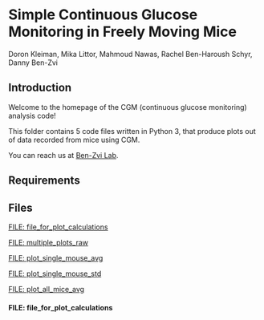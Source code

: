 # Simple Continuous Glucose Monitoring in Freely Moving Mice 

Doron Kleiman, Mika Littor, Mahmoud Nawas, Rachel Ben-Haroush Schyr, Danny Ben-Zvi 

## Introduction
Welcome to the homepage of the CGM (continuous glucose monitoring) analysis code!

This folder contains 5 code files written in Python 3, 
that produce plots out of data recorded from mice using CGM.

You can reach us at [Ben-Zvi Lab](https://www.benzvilab.com/).

## Requirements 

## Files
[FILE: file_for_plot_calculations](#file_for_plot_calculations)

[FILE: multiple_plots_raw](#multiple_plots_raw)

[FILE: plot_single_mouse_avg](#plot_single_mouse_avg)

[FILE: plot_single_mouse_std](#plot_single_mouse_std)

[FILE: plot_all_mice_avg](#plot_all_mice_avg)


<a name="file_for_plot_calculations"></a>
#### FILE: file_for_plot_calculations



